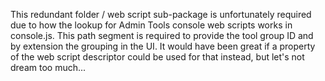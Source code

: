 This redundant folder / web script sub-package is unfortunately required due to how the lookup for Admin Tools console web scripts works in console.js. This path segment is required to provide the tool group ID and by extension the grouping in the UI. It would have been great if a property of the web script descriptor could be used for that instead, but let's not dream too much...